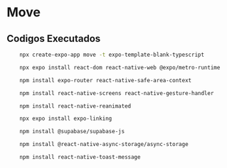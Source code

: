 # Move

## Codigos Executados
```bash
    npx create-expo-app move -t expo-template-blank-typescript
```

```bash
    npx expo install react-dom react-native-web @expo/metro-runtime
```

```bash
    npm install expo-router react-native-safe-area-context  
```
```bash
    npm install react-native-screens react-native-gesture-handler
```
```bash
    npm install react-native-reanimated
```
```bash
    npx expo install expo-linking
```

```bash
    npm install @supabase/supabase-js
```

```bash
    npm install @react-native-async-storage/async-storage
```

```bash
    npm install react-native-toast-message
```

```bash
    
```

```bash
    
```

```bash
    
```

```bash
    
```